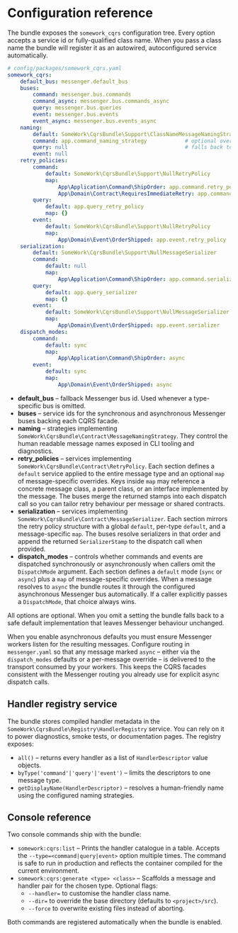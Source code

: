 # Configuration reference

The bundle exposes the `somework_cqrs` configuration tree. Every option accepts
a service id or fully-qualified class name. When you pass a class name the
bundle will register it as an autowired, autoconfigured service automatically.

```yaml
# config/packages/somework_cqrs.yaml
somework_cqrs:
    default_bus: messenger.default_bus
    buses:
        command: messenger.bus.commands
        command_async: messenger.bus.commands_async
        query: messenger.bus.queries
        event: messenger.bus.events
        event_async: messenger.bus.events_async
    naming:
        default: SomeWork\CqrsBundle\Support\ClassNameMessageNamingStrategy
        command: app.command_naming_strategy            # optional override
        query: null                                     # falls back to default
        event: null
    retry_policies:
        command:
            default: SomeWork\CqrsBundle\Support\NullRetryPolicy
            map:
                App\Application\Command\ShipOrder: app.command.retry_policy
                App\Domain\Contract\RequiresImmediateRetry: app.command.retry_policy_for_interface
        query:
            default: app.query_retry_policy
            map: {}
        event:
            default: SomeWork\CqrsBundle\Support\NullRetryPolicy
            map:
                App\Domain\Event\OrderShipped: app.event.retry_policy
    serialization:
        default: SomeWork\CqrsBundle\Support\NullMessageSerializer
        command:
            default: null
            map:
                App\Application\Command\ShipOrder: app.command.serializer
        query:
            default: app.query_serializer
            map: {}
        event:
            default: SomeWork\CqrsBundle\Support\NullMessageSerializer
            map:
                App\Domain\Event\OrderShipped: app.event.serializer
    dispatch_modes:
        command:
            default: sync
            map:
                App\Application\Command\ShipOrder: async
        event:
            default: sync
            map:
                App\Domain\Event\OrderShipped: async
```

* **default_bus** – fallback Messenger bus id. Used whenever a type-specific bus
  is omitted.
* **buses** – service ids for the synchronous and asynchronous Messenger buses
  backing each CQRS facade.
* **naming** – strategies implementing
  `SomeWork\CqrsBundle\Contract\MessageNamingStrategy`. They control the human
  readable message names exposed in CLI tooling and diagnostics.
* **retry_policies** – services implementing
  `SomeWork\CqrsBundle\Contract\RetryPolicy`. Each section defines a `default`
  service applied to the entire message type and an optional `map` of
  message-specific overrides. Keys inside `map` may reference a concrete
  message class, a parent class, or an interface implemented by the message.
  The buses merge the returned stamps into each dispatch call so you can tailor
  retry behaviour per message or shared contracts.
* **serialization** – services implementing
  `SomeWork\CqrsBundle\Contract\MessageSerializer`. Each section mirrors the
  retry policy structure with a global `default`, per-type `default`, and a
  message-specific `map`. The buses resolve serializers in that order and append
  the returned `SerializerStamp` to the dispatch call when provided.
* **dispatch_modes** – controls whether commands and events are dispatched
  synchronously or asynchronously when callers omit the `DispatchMode` argument.
  Each section defines a `default` mode (`sync` or `async`) plus a `map` of
  message-specific overrides. When a message resolves to `async` the bundle
  routes it through the configured asynchronous Messenger bus automatically. If
  a caller explicitly passes a `DispatchMode`, that choice always wins.

All options are optional. When you omit a setting the bundle falls back to a
safe default implementation that leaves Messenger behaviour unchanged.

When you enable asynchronous defaults you must ensure Messenger workers listen
for the resulting messages. Configure routing in `messenger.yaml` so that any
message marked `async` – either via the `dispatch_modes` defaults or a
per-message override – is delivered to the transport consumed by your workers.
This keeps the CQRS facades consistent with the Messenger routing you already
use for explicit async dispatch calls.

## Handler registry service

The bundle stores compiled handler metadata in the
`SomeWork\CqrsBundle\Registry\HandlerRegistry` service. You can rely on it to
power diagnostics, smoke tests, or documentation pages. The registry exposes:

* `all()` – returns every handler as a list of `HandlerDescriptor` value
  objects.
* `byType('command'|'query'|'event')` – limits the descriptors to one message
  type.
* `getDisplayName(HandlerDescriptor)` – resolves a human-friendly name using the
  configured naming strategies.

## Console reference

Two console commands ship with the bundle:

* `somework:cqrs:list` – Prints the handler catalogue in a table. Accepts the
  `--type=<command|query|event>` option multiple times. The command is safe to
  run in production and reflects the container compiled for the current
  environment.
* `somework:cqrs:generate <type> <class>` – Scaffolds a message and handler pair
  for the chosen type. Optional flags:
  * `--handler=` to customise the handler class name.
  * `--dir=` to override the base directory (defaults to `<project>/src`).
  * `--force` to overwrite existing files instead of aborting.

Both commands are registered automatically when the bundle is enabled.
